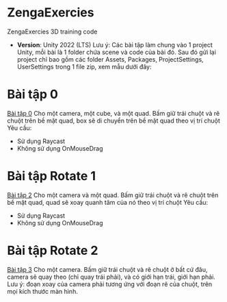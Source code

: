 # ZengaExercies
ZengaExercies 3D training code
 - **Version**: Unity 2022 (LTS)
Lưu ý: Các bài tập làm chung vào 1 project Unity, mỗi bài là 1 folder chứa scene và code của bài đó. Sau đó gửi lại project chỉ bao gồm các folder Assets, Packages, ProjectSettings, UserSettings trong 1 file zip, xem mẫu dưới đây:

#  Bài tập 0 
[Bài tập 0]( Assets/Exercise1 )
Cho một camera, một cube, và một quad. Bấm giữ trái chuột và rê chuột trên bề mặt quad, box sẽ di chuyển trên bề mặt quad theo vị trí chuột 
Yêu cầu:
- Sử dụng Raycast
- Không sử dụng OnMouseDrag
# Bài tập Rotate 1
[Bài tập 2]( Assets/Exercise2 )
Cho một camera và một quad. Bấm giữ trái chuột và rê chuột trên bề mặt quad, quad sẽ xoay quanh tâm của nó theo vị trí chuột 
Yêu cầu:
- Sử dụng Raycast
- Không sử dụng OnMouseDrag
# Bài tập Rotate 2 
[Bài tập 3]( Assets/Exercise3 )
Cho một camera. Bấm giữ trái chuột và rê chuột ở bất cứ đâu, camera sẽ quay theo (chỉ quay trái phải), và có giới hạn trái, giới hạn phải. Lưu ý: đoạn xoay của camera phải tương ứng với đoạn rê của chuột, trên mọi kích thước màn hình. 
